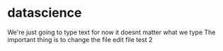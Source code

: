 # datascience
We're just going to type text for now
it doesnt matter what we type
The important thing is to change the file
edit file test 2